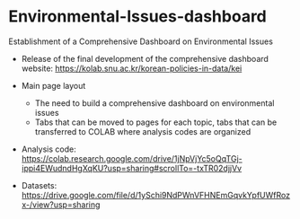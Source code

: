 # Environmental-Issues-dashboard
Establishment of a Comprehensive Dashboard on Environmental Issues
- Release of the final development of the comprehensive dashboard website: https://kolab.snu.ac.kr/korean-policies-in-data/kei
- Main page layout
  - The need to build a comprehensive dashboard on environmental issues
  - Tabs that can be moved to pages for each topic, tabs that can be transferred to COLAB where analysis codes are organized
    
-  Analysis code: https://colab.research.google.com/drive/1jNpVjYc5oQqTGj-ippi4EWudndHgXqKU?usp=sharing#scrollTo=-txTR02djjVv
-  Datasets: https://drive.google.com/file/d/1ySchi9NdPWnVFHNEmGqvkYpfUWfRozx-/view?usp=sharing
